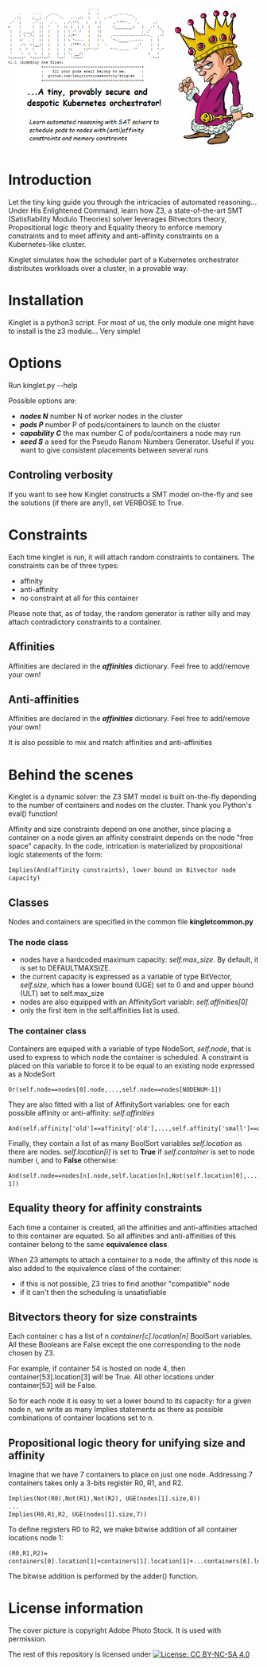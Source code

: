![alt text](https://github.com/labyrinthinesecurity/kinglet/blob/main/banner.png?raw=true)

# Introduction

Let the tiny king guide you through the intricacies of automated reasoning... Under His Enlightened Command, learn how Z3, a state-of-the-art SMT (Satisfiability Modulo Theories) solver leverages Bitvectors theory, Propositional logic theory and Equality theory to enforce memory constraints and to meet affinity and anti-affinity constraints on a Kubernetes-like cluster.

Kinglet simulates how the scheduler part of a Kubernetes orchestrator distributes workloads over a cluster, in a provable way.

# Installation

Kinglet is a python3 script. For most of us, the only module one might have to install is the z3 module... Very simple!

# Options

Run kinglet.py --help 

Possible options are:
- ***nodes N*** number N of worker nodes in the cluster
- ***pods P*** number P of pods/containers to launch on the cluster
- ***capability C*** the max number C of pods/containers a node may run
- ***seed S*** a seed for the Pseudo Ranom Numbers Generator. Useful if you want to give consistent placements between several runs

## Controling verbosity

If you want to see how Kinglet constructs a SMT model on-the-fly and see the solutions (if there are any!), set VERBOSE to True.

# Constraints

Each time kinglet is run, it will attach random constraints to containers. The constraints can be of three types:
- affinity
- anti-affinity
- no constraint at all for this container

Please note that, as of today, the random generator is rather silly and may attach contradictory constraints to a container.

## Affinities

Affinities are declared in the ***affinities*** dictionary. Feel free to add/remove your own!

## Anti-affinities

Affinities are declared in the ***affinities*** dictionary. Feel free to add/remove your own!

It is also possible to mix and match affinities and anti-affinities 

# Behind the scenes

Kinglet is a dynamic solver: the Z3 SMT model is built on-the-fly depending to the number of containers and nodes on the cluster. Thank you Python's eval() function!

Affinity and size constraints depend on one another, since placing a container on a node given an affinity constraint depends on the node "free space" capacity. 
In the code, intrication is materialized by propositional logic statements of the form:

```
Implies(And(affinity constraints), lower bound on Bitvector node capacity)
```

## Classes

Nodes and containers are specified in the common file **kingletcommon.py**

### The node class

- nodes have a hardcoded maximum capacity: *self.max_size*. By default, it is set to DEFAULTMAXSIZE.
- the current capacity is expressed as a variable of type BitVector, *self.size*, which has a lower bound (UGE) set to 0 and and upper bound (ULT) set to self.max_size
- nodes are also equipped with an AffinitySort variablr: *self.affinities[0]*
- only the first item in the self.affinities list is used.

### The container class

Containers are equiped with a variable of type NodeSort, *self.node*, that is used to express to which node the container is scheduled. A constraint is placed on this variable to force it to be equal to an existing node expressed as a NodeSort

```
Or(self.node==nodes[0].node,...,self.node==nodes[NODENUM-1])
```

They are also fitted with a list of AffinitySort variables: one for each possible affinity or anti-affinity: *self.affinities*

```
And(self.affinity['old']==affinity['old'],...,self.affinity['small']==affinity['small'])
```

Finally, they contain a list of as many BoolSort variables *self.location* as there are nodes. *self.location[i]* is set to **True** if *self.container* is set to node number i, and to **False** otherwise:

```
And(self.node==nodes[n].node,self.location[n],Not(self.location[0],...,Not(self.location[NODENUM-1])
```

## Equality theory for affinity constraints

Each time a container is created, all the affinities and anti-affinities attached to this container are equated. So all affinities and anti-affinities of this container belong to the same **equivalence class**.

When Z3 attempts to attach a container to a node, the affinity of this node is also added to the equivalence class of the container:
- if this is not possible, Z3 tries to find another "compatible" node
- if it can't then the scheduling is unsatisfiable

## Bitvectors theory for size constraints

Each container c has a list of n *container[c].location[n]* BoolSort variables. All these Booleans are False except the one corresponding to the node chosen by Z3. 

For example, if container 54 is hosted on node 4, then container[53].location[3] will be True. All other locations under container[53] will be False.

So for each node it is easy to set a lower bound to its capacity: for a given node n, we write as many Implies statements as there as possible combinations of container locations set to n.

## Propositional logic theory for unifying size and affinity

Imagine that we have 7 containers to place on just one node. Addressing 7 containers takes only a 3-bits register R0, R1, and R2.

```
Implies(Not(R0),Not(R1),Not(R2), UGE(nodes[1].size,0))
...
Implies(R0,R1,R2, UGE(nodes[1].size,7))
```

To define registers R0 to R2, we make bitwise addition of all container locations node 1:

```
(R0,R1,R2)= containers[0].location[1]+containers[1].location[1]+...containers[6].location[1]
```

The bitwise addition is performed by the adder() function.

# License information
The cover picture is copyright Adobe Photo Stock. It is used with permission.

The rest of this repository is licensed under 
[![License: CC BY-NC-SA 4.0](https://img.shields.io/badge/License-CC%20BY--NC--SA%204.0-lightgrey.svg)](https://creativecommons.org/licenses/by-nc-sa/4.0/)

